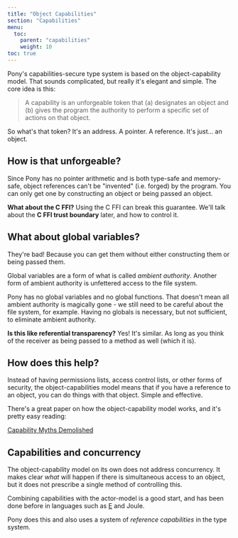 ```yaml
---
title: "Object Capabilities"
section: "Capabilities"
menu:
  toc:
    parent: "capabilities"
    weight: 10
toc: true
---
```


Pony's capabilities-secure type system is based on the object-capability model. That sounds complicated, but really it's elegant and simple. The core idea is this:

> A capability is an unforgeable token that (a) designates an object and (b) gives the program the authority to perform a specific set of actions on that object.

So what's that token? It's an address. A pointer. A reference. It's just... an object.

## How is that unforgeable?

Since Pony has no pointer arithmetic and is both type-safe and memory-safe, object references can't be "invented" (i.e. forged) by the program. You can only get one by constructing an object or being passed an object.

__What about the C FFI?__ Using the C FFI can break this guarantee. We'll talk about the __C FFI trust boundary__ later, and how to control it.

## What about global variables?

They're bad! Because you can get them without either constructing them or being passed them.

Global variables are a form of what is called _ambient authority_. Another form of ambient authority is unfettered access to the file system.

Pony has no global variables and no global functions. That doesn't mean all ambient authority is magically gone - we still need to be careful about the file system, for example. Having no globals is necessary, but not sufficient, to eliminate ambient authority.

__Is this like referential transparency?__ Yes! It's similar. As long as you think of the receiver as being passed to a method as well (which it is).

## How does this help?

Instead of having permissions lists, access control lists, or other forms of security, the object-capabilities model means that if you have a reference to an object, you can do things with that object. Simple and effective.

There's a great paper on how the object-capability model works, and it's pretty easy reading:

[Capability Myths Demolished](http://srl.cs.jhu.edu/pubs/SRL2003-02.pdf)

## Capabilities and concurrency

The object-capability model on its own does not address concurrency. It makes clear _what_ will happen if there is simultaneous access to an object, but it does not prescribe a single method of controlling this.

Combining capabilities with the actor-model is a good start, and has been done before in languages such as [E](http://erights.org/) and Joule.

Pony does this and also uses a system of _reference capabilities_ in the type system.
